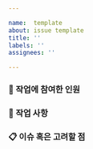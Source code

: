 ```yaml
---

name:  template
about: issue template
title: ''
labels: ''
assignees: ''

---
```



<!-- 
    Issue 제목은 다음과 같은 형식으로 작성합니다.

    OAuth2.0을 통해 로그인 기능을 구현한다 또는
    usestate를 사용해서 상태관리가 해결이 안되는 문제.
-->

### 👥 작업에 참여한 인원
<!-- 작업에 관계된 인원을 멘션으로 걸어주세요. 없으면 본인만 -->



### 📑 작업 사항
<!-- 진행할 작업 목록을 작성해주세요. -->



### 📋 이슈 혹은 고려할 점
<!-- 발생한 이슈 혹은 고려할 부분을 작성해주세요. -->
